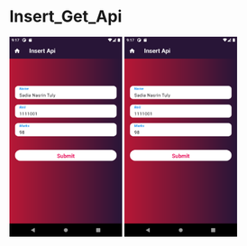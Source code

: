 # Insert_Get_Api

<div>
    <img src="Image/InsertGetApi1.png" alt="First Page" width="200"/>
    <img src="Image/InsertGetApi1.png" alt="Second Page" width="200"/>
</div>
